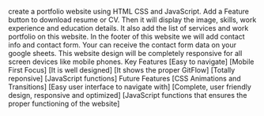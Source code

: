 create a  portfolio website  using HTML CSS and JavaScript.
Add a Feature button to download resume or CV. 
Then it will display the image, skills, work experience and education details. 
It  also add the list of services and work portfolio on this website. In the footer of this website we will add contact info and contact form. 
Your can receive the contact form data on your google sheets.
This website design will be completely responsive for all screen devices like mobile phones.
Key Features
[Easy to navigate]
[Mobile First Focus]
[It is well designed]
[It shows the proper GitFlow]
[Totally reponsive]
[JavaScript functions]
 Future Features
 [CSS Animations and Transitions]
 [Easy user interface to navigate with]
 [Complete, user friendly design, responsive and optimized]
 [JavaScript functions that ensures the proper functioning of the website]
